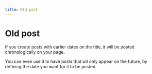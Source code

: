 ```yaml
---
title: Old post
---
```


# Old post

If you create posts with earlier dates on the title, it will be posted chronologically on your page.

You can even use it to have posts that wil only appear on the future, by defining the date you want for it to be posted
